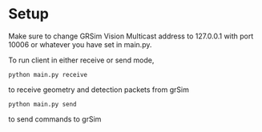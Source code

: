 # Setup
Make sure to change GRSim Vision Multicast address to 127.0.0.1 with port 10006 or whatever you have set in main.py.

To run client in either receive or send mode, 

`python main.py receive`

to receive geometry and detection packets from grSim

`python main.py send`

to send commands to grSim
